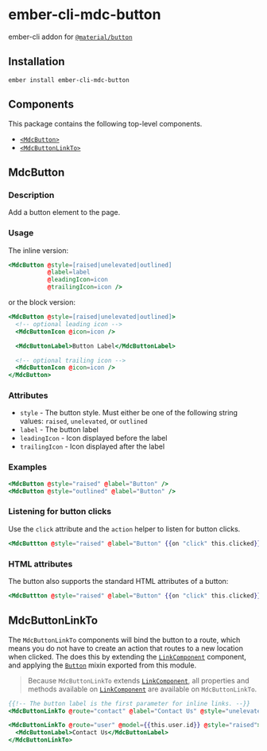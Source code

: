 ember-cli-mdc-button
======================

ember-cli addon for [`@material/button`](https://github.com/material-components/material-components-web/tree/master/packages/mdc-button)

Installation
------------

    ember install ember-cli-mdc-button

Components
-----------

This package contains the following top-level components.

* [`<MdcButton>`](#MdcButton)
* [`<MdcButtonLinkTo>`](#MdcButtonLinkTo)

MdcButton
---------------------

### Description

Add a button element to the page.

### Usage

The inline version:

```handlebars
<MdcButton @style=[raised|unelevated|outlined]
           @label=label
           @leadingIcon=icon
           @trailingIcon=icon />
```

or the block version:

```handlebars
<MdcButton @style=[raised|unelevated|outlined]>
  <!-- optional leading icon -->
  <MdcButtonIcon @icon=icon />

  <MdcButtonLabel>Button Label</MdcButtonLabel>

  <!-- optional trailing icon -->
  <MdcButtonIcon @icon=icon />
</MdcButton>
```

### Attributes

* `style` - The button style. Must either be one of the following string values: `raised`, `unelevated`, or `outlined`
* `label` - The button label
* `leadingIcon` - Icon displayed before the label
* `trailingIcon` - Icon displayed after the label

### Examples

```handlebars
<MdcButton @style="raised" @label="Button" />
<MdcButton @style="outlined" @label="Button" />
```

### Listening for button clicks

Use the `click` attribute and the `action` helper to listen for button clicks.

```handlebars
<MdcButtton @style="raised" @label="Button" {{on "click" this.clicked}} />
```

### HTML attributes

The button also supports the standard HTML attributes of a button:

```handlebars
<MdcButtton @style="raised" @label="Button" {{on "click" this.clicked}} disabled={{this.disabled}} />
```

MdcButtonLinkTo
---------------------

The `MdcButtonLinkTo` components will bind the button to a route, which means you
do not have to create an action that routes to a new location when clicked. The 
does this by extending the [`LinkComponent`](https://emberjs.com/api/ember/3.18/classes/LinkComponent) 
component, and applying the [`Button`](https://github.com/onehilltech/ember-cli-mdc/blob/master/packages/mdc-button/addon/mixins/button.js) mixin
exported from this module.

> Because `MdcButtonLinkTo` extends [`LinkComponent`](https://emberjs.com/api/ember/3.18/classes/LinkComponent),
> all properties and methods available on [`LinkComponent`](https://emberjs.com/api/ember/3.18/classes/LinkComponent)
> are available on `MdcButtonLinkTo`.

```handlebars
{{!-- The button label is the first parameter for inline links. --}}
<MdcButtonLinkTo @route="contact" @label="Contact Us" @style="unelevated" />

<MdcButtonLinkTo @route="user" @model={{this.user.id}} @style="raised">
  <MdcButtonLabel>Contact Us</MdcButtonLabel>
</MdcButtonLinkTo>
```    

